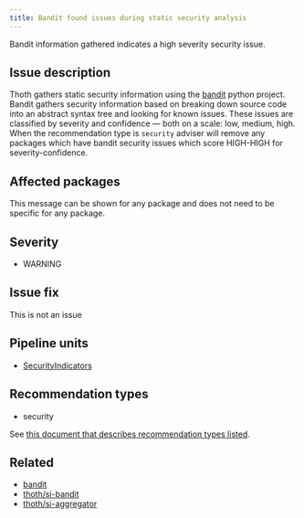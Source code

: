 ```yaml
---
title: Bandit found issues during static security analysis
---
```


Bandit information gathered indicates a high severity security issue.

## Issue description

Thoth gathers static security information using the [bandit](https://bandit.readthedocs.io/en/latest/) python project.
Bandit gathers security information based on breaking down source code into an abstract syntax tree and looking for
known issues. These issues are classified by severity and confidence — both on a scale: low, medium, high. When
the recommendation type is `security` adviser will remove any packages which have bandit security issues which score
HIGH-HIGH for severity-confidence.

## Affected packages

This message can be shown for any package and does not need to be specific for any package.

## Severity

 * WARNING

## Issue fix

This is not an issue

## Pipeline units

 * [SecurityIndicators](https://thoth-station.ninja/docs/developers/adviser/thoth.adviser.steps.html#module-thoth.adviser.steps.security_indicators)

## Recommendation types

 * security


See [this document that describes recommendation types
listed](http://thoth-station.ninja/recommendation-types).

## Related

 * [bandit][1]
 * [thoth/si-bandit][2]
 * [thoth/si-aggregator][3]

[1]: https://bandit.readthedocs.io/en/latest/
[2]: https://github.com/thoth-station/si-bandit
[3]: https://github.com/thoth-station/si-aggregator